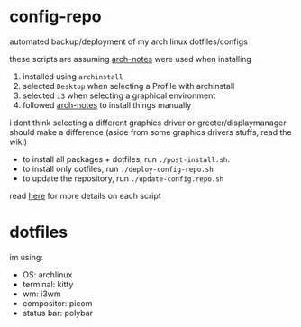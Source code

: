 # config-repo
automated backup/deployment of my arch linux dotfiles/configs

these scripts are assuming [arch-notes](https://github.com/gfriesen98/config-repo/blob/main/arch-notes.md) were used when installing

1. installed using `archinstall`
2. selected `Desktop` when selecting a Profile with archinstall
3. selected `i3` when selecting a graphical environment
4. followed [arch-notes](https://github.com/gfriesen98/config-repo/blob/main/arch-notes.md#minimal-install-notes) to install things manually

i dont think selecting a different graphics driver or greeter/displaymanager should make a difference (aside from some graphics drivers stuffs, read the wiki)

- to install all packages + dotfiles, run `./post-install.sh`.
- to install only dotfiles, run `./deploy-config-repo.sh`
- to update the repository, run `./update-config.repo.sh`

read [here](https://github.com/gfriesen98/config-repo/blob/main/SCRIPTS.md) for more details on each script

# dotfiles

im using:
- OS:           archlinux
- terminal:     kitty
- wm:           i3wm
- compositor:   picom
- status bar:   polybar
